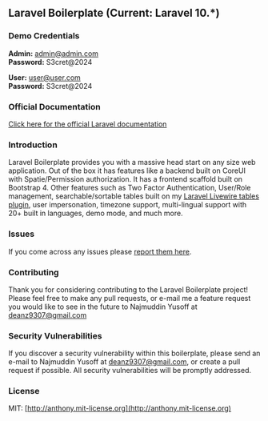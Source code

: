 ## Laravel Boilerplate (Current: Laravel 10.*)

### Demo Credentials

**Admin:** admin@admin.com  
**Password:** S3cret@2024

**User:** user@user.com  
**Password:** S3cret@2024

### Official Documentation

[Click here for the official Laravel documentation](https://laravel.com/docs/10.x)


### Introduction

Laravel Boilerplate provides you with a massive head start on any size web application. Out of the box it has features like a backend built on CoreUI with Spatie/Permission authorization. It has a frontend scaffold built on Bootstrap 4. Other features such as Two Factor Authentication, User/Role management, searchable/sortable tables built on my [Laravel Livewire tables plugin](https://github.com/rappasoft/laravel-livewire-tables), user impersonation, timezone support, multi-lingual support with 20+ built in languages, demo mode, and much more.

### Issues

If you come across any issues please [report them here](https://github.com/deanz93/laravel-boilerplate/issues).

### Contributing

Thank you for considering contributing to the Laravel Boilerplate project! Please feel free to make any pull requests, or e-mail me a feature request you would like to see in the future to Najmuddin Yusoff at deanz9307@gmail.com

### Security Vulnerabilities

If you discover a security vulnerability within this boilerplate, please send an e-mail to Najmuddin Yusoff at deanz9307@gmail.com, or create a pull request if possible. All security vulnerabilities will be promptly addressed.

### License

MIT: [http://anthony.mit-license.org](http://anthony.mit-license.org)
